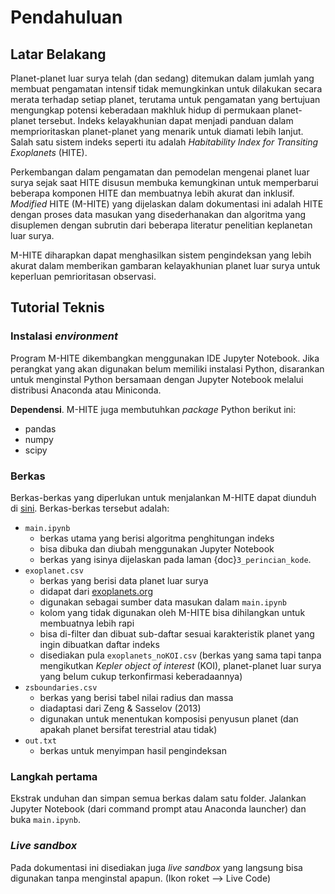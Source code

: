 # Pendahuluan

## Latar Belakang

Planet-planet luar surya telah (dan sedang) ditemukan dalam jumlah yang membuat pengamatan intensif tidak memungkinkan untuk dilakukan secara merata terhadap setiap planet, terutama untuk pengamatan yang bertujuan mengungkap potensi keberadaan makhluk hidup di permukaan planet-planet tersebut. Indeks kelayakhunian dapat menjadi panduan dalam memprioritaskan planet-planet yang menarik untuk diamati lebih lanjut. Salah satu sistem indeks seperti itu adalah _Habitability Index for Transiting Exoplanets_ (HITE).

Perkembangan dalam pengamatan dan pemodelan mengenai planet luar surya sejak saat HITE disusun membuka kemungkinan untuk memperbarui beberapa komponen HITE dan membuatnya lebih akurat dan inklusif. *Modified* HITE (M-HITE) yang dijelaskan dalam dokumentasi ini adalah HITE dengan proses data masukan yang disederhanakan  dan algoritma yang disuplemen dengan subrutin dari beberapa literatur penelitian keplanetan luar surya.

M-HITE diharapkan dapat menghasilkan sistem pengindeksan yang lebih akurat dalam memberikan gambaran kelayakhunian planet luar surya untuk keperluan pemrioritasan observasi.

## Tutorial Teknis

### Instalasi *environment*

Program M-HITE dikembangkan menggunakan IDE Jupyter Notebook. Jika perangkat yang akan digunakan belum memiliki instalasi Python, disarankan untuk menginstal Python bersamaan dengan Jupyter Notebook melalui distribusi Anaconda atau Miniconda.

**Dependensi**. M-HITE juga membutuhkan *package* Python berikut ini:
- pandas
- numpy
- scipy

### Berkas
Berkas-berkas yang diperlukan untuk menjalankan M-HITE dapat diunduh di [sini](https://github.com/abell1689/M-HITE/raw/main/docs/M-HITE.zip). Berkas-berkas tersebut adalah:
- `main.ipynb`
	- berkas utama yang berisi algoritma penghitungan indeks
	- bisa dibuka dan diubah menggunakan Jupyter Notebook
	- berkas yang isinya dijelaskan pada laman {doc}`3_perincian_kode`.
- `exoplanet.csv`
	- berkas yang berisi data planet luar surya
	- didapat dari [exoplanets.org](exoplanets.org)
	- digunakan sebagai sumber data masukan dalam `main.ipynb`
	- kolom yang tidak digunakan oleh M-HITE bisa dihilangkan untuk membuatnya lebih rapi
	- bisa di-filter dan dibuat sub-daftar sesuai karakteristik planet yang ingin dibuatkan daftar indeks
	- disediakan pula `exoplanets_noKOI.csv` (berkas yang sama tapi tanpa mengikutkan _Kepler object of interest_ (KOI), planet-planet luar surya yang belum cukup terkonfirmasi keberadaannya)
- `zsboundaries.csv`
	- berkas yang berisi tabel nilai radius dan massa
	- diadaptasi dari Zeng & Sasselov (2013)
	- digunakan untuk menentukan komposisi penyusun planet (dan apakah planet bersifat terestrial atau tidak)
- `out.txt`
	- berkas untuk menyimpan hasil pengindeksan

### Langkah pertama
Ekstrak unduhan dan simpan semua berkas dalam satu folder.
Jalankan Jupyter Notebook (dari command prompt atau Anaconda launcher) dan buka `main.ipynb`.

### *Live sandbox*
Pada dokumentasi ini disediakan juga *live sandbox* yang langsung bisa digunakan tanpa menginstal apapun. (Ikon roket –> Live Code)